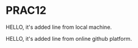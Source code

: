 # PRAC12




HELLO, it's added line from local machine. 



HELLO, it's added line from online github platform. 
